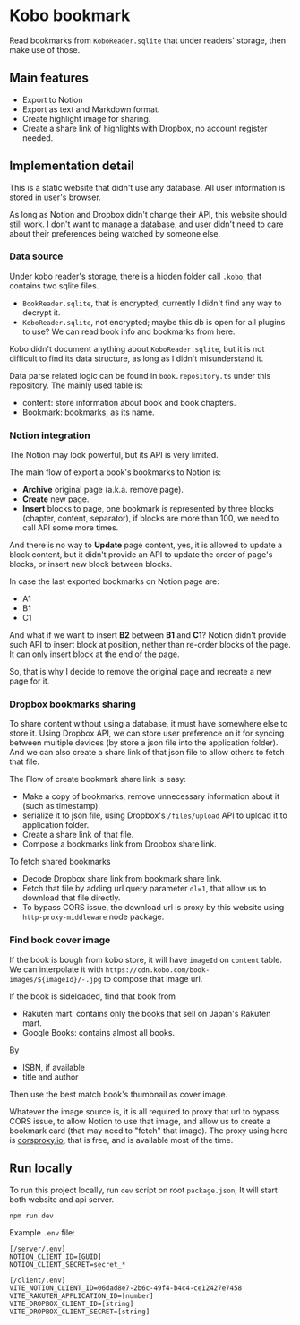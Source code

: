 # Kobo bookmark

Read bookmarks from `KoboReader.sqlite` that under readers' storage, then make use of those.

## Main features

- Export to Notion
- Export as text and Markdown format.
- Create highlight image for sharing.
- Create a share link of highlights with Dropbox, no account register needed.



## Implementation detail

This is a static website that didn't use any database. All user information is stored in user's browser.

As long as Notion and Dropbox didn't change their API, this website should still work. I don't want to manage a database, and user didn't need to care about their preferences being watched by someone else.

### Data source

Under kobo reader's storage, there is a hidden folder call `.kobo`, that contains two sqlite files.

- `BookReader.sqlite`, that is encrypted; currently I didn't find any way to decrypt it.
- `KoboReader.sqlite`, not encrypted; maybe this db is open for all plugins to use? We can read book info and bookmarks from here.

Kobo didn't document anything about `KoboReader.sqlite`, but it is not difficult to find its data structure, as long as I didn't misunderstand it.

Data parse related logic can be found in `book.repository.ts` under this repository. The mainly used table is:

- content: store information about book and book chapters.
- Bookmark: bookmarks, as its name.

### Notion integration

The Notion may look powerful, but its API is very limited.

The main flow of export a book's bookmarks to Notion is:

- **Archive** original page (a.k.a. remove page).
- **Create** new page.
- **Insert** blocks to page, one bookmark is represented by three blocks (chapter, content, separator), if blocks are more than 100, we need to call API some more times.

And there is no way to **Update** page content, yes, it is allowed to update a block content, but it didn't provide an API to update the order of page's blocks, or insert new block between blocks.

In case the last exported bookmarks on Notion page are:

- A1
- B1
- C1

And what if we want to insert **B2** between **B1** and **C1**? Notion didn't provide such API to insert block at position, nether than re-order blocks of the page. It can only insert block at the end of the page.

So, that is why I decide to remove the original page and recreate a new page for it.

### Dropbox bookmarks sharing

To share content without using a database, it must have somewhere else to store it. Using Dropbox API, we can store user preference on it for syncing between multiple devices (by store a json file into the application folder). And we can also create a share link of that json file to allow others to fetch that file.


The Flow of create bookmark share link is easy:

- Make a copy of bookmarks, remove unnecessary information about it (such as timestamp).
- serialize it to json file, using Dropbox's `/files/upload` API to upload it to application folder.
- Create a share link of that file.
- Compose a bookmarks link from Dropbox share link.

To fetch shared bookmarks

- Decode Dropbox share link from bookmark share link.
- Fetch that file by adding url query parameter `dl=1`, that allow us to download that file directly.
- To bypass CORS issue, the download url is proxy by this website using `http-proxy-middleware` node package.

### Find book cover image

If the book is bough from kobo store, it will have `imageId` on `content` table. We can interpolate it with `https://cdn.kobo.com/book-images/${imageId}/-.jpg` to compose that image url.

If the book is sideloaded, find that book from

- Rakuten mart: contains only the books that sell on Japan's Rakuten mart.
- Google Books: contains almost all books.

By

- ISBN, if available
- title and author

Then use the best match book's thumbnail as cover image.

Whatever the image source is, it is all required to proxy that url to bypass CORS issue, to allow Notion to use that image, and allow us to create a bookmark card (that may need to "fetch" that image). The proxy using here is [corsproxy.io](https://corsproxy.io/), that is free, and is available most of the time.



## Run locally

To run this project locally, run `dev` script on root `package.json`, It will start both website and api server.

```bash
npm run dev
```

Example `.env` file:

```env
[/server/.env]
NOTION_CLIENT_ID=[GUID]
NOTION_CLIENT_SECRET=secret_*

[/client/.env]
VITE_NOTION_CLIENT_ID=06dad8e7-2b6c-49f4-b4c4-ce12427e7458
VITE_RAKUTEN_APPLICATION_ID=[number]
VITE_DROPBOX_CLIENT_ID=[string]
VITE_DROPBOX_CLIENT_SECRET=[string]
```
